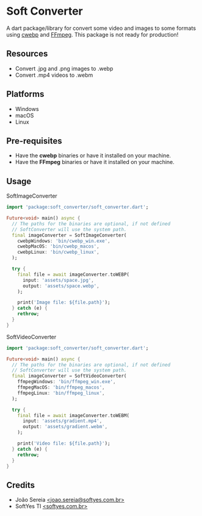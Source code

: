 # Soft Converter

A dart package/library for convert some video and images to some formats using [cwebp](https://developers.google.com/speed/webp/docs/cwebp) and [FFmpeg](https://ffmpeg.org/).
This package is not ready for production!

## Resources

- Convert .jpg and .png images to .webp
- Convert .mp4 videos to .webm

## Platforms

- Windows
- macOS
- Linux

## Pre-requisites

- Have the **cwebp** binaries or have it installed on your machine.
- Have the **FFmpeg** binaries or have it installed on your machine.

## Usage

SoftImageConverter

```dart
import 'package:soft_converter/soft_converter.dart';

Future<void> main() async {
  // The paths for the binaries are optional, if not defined
  // SoftConverter will use the system path.
  final imageConverter = SoftImageConverter(
    cwebpWindows: 'bin/cwebp_win.exe',
    cwebpMacOS: 'bin/cwebp_macos',
    cwebpLinux: 'bin/cwebp_linux',
  );

  try {
    final file = await imageConverter.toWEBP(
      input: 'assets/space.jpg',
      output: 'assets/space.webp',
    );

    print('Image file: ${file.path}');
  } catch (e) {
    rethrow;
  }
}
```

SoftVideoConverter

```dart
import 'package:soft_converter/soft_converter.dart';

Future<void> main() async {
  // The paths for the binaries are optional, if not defined
  // SoftConverter will use the system path.
  final imageConverter = SoftVideoConverter(
    ffmpegWindows: 'bin/ffmpeg_win.exe',
    ffmpegMacOS: 'bin/ffmpeg_macos',
    ffmpegLinux: 'bin/ffmpeg_linux',
  );

  try {
    final file = await imageConverter.toWEBM(
      input: 'assets/gradient.mp4',
      output: 'assets/gradient.webm',
    );

    print('Video file: ${file.path}');
  } catch (e) {
    rethrow;
  }
}
```

## Credits

- João Sereia [\<joao.sereia@softyes.com.br\>](mailto:joao.sereia@softyes.com.br)
- SoftYes TI [\<softyes.com.br\>](https://softyes.com.br)
